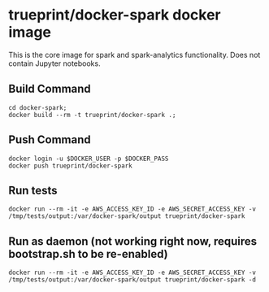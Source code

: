 # trueprint/docker-spark docker image

This is the core image for spark and spark-analytics functionality.
Does not contain Jupyter notebooks.

## Build Command

    cd docker-spark;
    docker build --rm -t trueprint/docker-spark .;

## Push Command

    docker login -u $DOCKER_USER -p $DOCKER_PASS
    docker push trueprint/docker-spark

## Run tests

    docker run --rm -it -e AWS_ACCESS_KEY_ID -e AWS_SECRET_ACCESS_KEY -v /tmp/tests/output:/var/docker-spark/output trueprint/docker-spark

## Run as daemon (not working right now, requires bootstrap.sh to be re-enabled)

    docker run --rm -it -e AWS_ACCESS_KEY_ID -e AWS_SECRET_ACCESS_KEY -v /tmp/tests/output:/var/docker-spark/output trueprint/docker-spark -d
